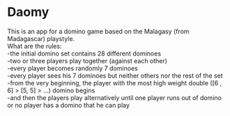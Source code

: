 # Daomy
This is an app for a domino game based on the Malagasy (from Madagascar) playstyle.  
What are the rules:  
  -the initial domino set contains 28 different dominoes  
  -two or three players play together (against each other)  
  -every player becomes randomly 7 dominoes  
  -every player sees his 7 dominoes but neither others nor the rest of the set  
  -from the very beginning, the player with the most high weight double ([6 , 6] > [5, 5] > ...) domino begins  
  -and then the players play alternatively until one player runs out of domino or no player has a domino that he can play  
